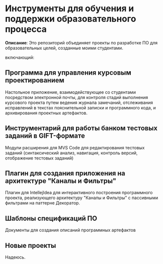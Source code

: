 # Инструменты для обучения и поддержки образовательного процесса

**Описание**:  Это репозиторий объединяет проекты по разработке ПО для образовательных целей, созданные моими студентами. 

включающий:

## Программа для управления курсовым проектированием

Настольное приложение, взаимодействующее со студентами посредством электронной почты,
для контроля стадий выполнения курсового проекта путем ведения журнала замечаний, отслеживания исправлений в текстах пояснительной записки и программного кода, и архивирования проектных артефактов.

## Инструментарий для работы банком тестовых заданий в GIFT-формате

Модули расширения для MVS Code для редактирования тестовых заданий (синтаксический анализ, навигация, контроль версий, отображение тестовых заданий)

## Плагин для создания приложения на архитектуре "Каналы и Фильтры"
 
Плагин для IntellejIdea для интерактивного построения программного проекта, реализующего архитектуру "Каналы и Фильтры" с пассивными фильтрами на паттерне Декоратор.

## Шаблоны спецификаций ПО

Документы для создания описаний программных артефактов

## Новые проекты

Надеюсь.

